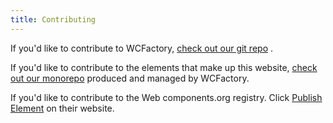 ```yaml
---
title: Contributing
---
```

<p>If you'd like to contribute to WCFactory, <a href="https://github.com/elmsln/wcfactory">check out our git repo</a>
.</p>
<p>If you'd like to contribute to the elements that make up this website, <a href="https://github.com/elmsln/lrnwebcomponents">check out our monorepo</a>
 produced and managed by WCFactory.</p>
<p>If you'd like to contribute to the Web components.org registry. Click <a href="https://www.webcomponents.org/publish">Publish Element</a>
 on their website.</p>
